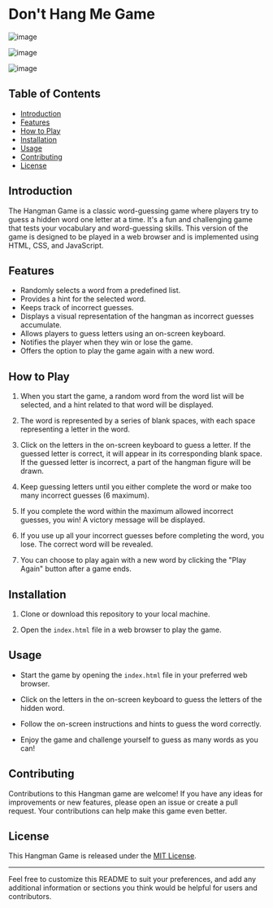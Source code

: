# Don't Hang Me Game
![image](https://github.com/YawBoah/Don-t-hang-me-game/assets/126890146/1379e210-4931-4bd7-9fa9-fde55371e291)

![image](https://github.com/YawBoah/Don-t-hang-me-game/assets/126890146/9befc289-0fdf-4b0c-8962-a0768401b26c)

![image](https://github.com/YawBoah/Don-t-hang-me-game/assets/126890146/37deaf79-ed42-4008-a92b-bedc54fbd28e)


## Table of Contents
- [Introduction](#introduction)
- [Features](#features)
- [How to Play](#how-to-play)
- [Installation](#installation)
- [Usage](#usage)
- [Contributing](#contributing)
- [License](#license)

## Introduction

The Hangman Game is a classic word-guessing game where players try to guess a hidden word one letter at a time. It's a fun and challenging game that tests your vocabulary and word-guessing skills. This version of the game is designed to be played in a web browser and is implemented using HTML, CSS, and JavaScript.

## Features

- Randomly selects a word from a predefined list.
- Provides a hint for the selected word.
- Keeps track of incorrect guesses.
- Displays a visual representation of the hangman as incorrect guesses accumulate.
- Allows players to guess letters using an on-screen keyboard.
- Notifies the player when they win or lose the game.
- Offers the option to play the game again with a new word.

## How to Play

1. When you start the game, a random word from the word list will be selected, and a hint related to that word will be displayed.

2. The word is represented by a series of blank spaces, with each space representing a letter in the word.

3. Click on the letters in the on-screen keyboard to guess a letter. If the guessed letter is correct, it will appear in its corresponding blank space. If the guessed letter is incorrect, a part of the hangman figure will be drawn.

4. Keep guessing letters until you either complete the word or make too many incorrect guesses (6 maximum).

5. If you complete the word within the maximum allowed incorrect guesses, you win! A victory message will be displayed.

6. If you use up all your incorrect guesses before completing the word, you lose. The correct word will be revealed.

7. You can choose to play again with a new word by clicking the "Play Again" button after a game ends.

## Installation

1. Clone or download this repository to your local machine.

2. Open the `index.html` file in a web browser to play the game.

## Usage

- Start the game by opening the `index.html` file in your preferred web browser.

- Click on the letters in the on-screen keyboard to guess the letters of the hidden word.

- Follow the on-screen instructions and hints to guess the word correctly.

- Enjoy the game and challenge yourself to guess as many words as you can!

## Contributing

Contributions to this Hangman game are welcome! If you have any ideas for improvements or new features, please open an issue or create a pull request. Your contributions can help make this game even better.

## License

This Hangman Game is released under the [MIT License](LICENSE).

---

Feel free to customize this README to suit your preferences, and add any additional information or sections you think would be helpful for users and contributors.
